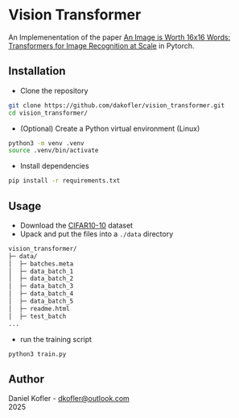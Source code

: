 # Vision Transformer

An Implemenentation of the paper [An Image is Worth 16x16 Words: Transformers for Image Recognition at Scale](https://arxiv.org/pdf/2010.11929) in Pytorch.

## Installation

- Clone the repository
```bash
git clone https://github.com/dakofler/vision_transformer.git
cd vision_transformer/
```
- (Optional) Create a Python virtual environment (Linux)
```bash
python3 -m venv .venv
source .venv/bin/activate
```
- Install dependencies
```bash
pip install -r requirements.txt
```

## Usage
- Download the [CIFAR10-10](https://www.cs.toronto.edu/~kriz/cifar.html) dataset
- Upack and put the files into a `./data` directory

```bash
vision_transformer/
├─ data/
│  ├─ batches.meta
│  ├─ data_batch_1
│  ├─ data_batch_2
│  ├─ data_batch_3
│  ├─ data_batch_4
│  ├─ data_batch_5
│  ├─ readme.html
│  ├─ test_batch
...
```
- run the training script

```bash
python3 train.py
```

## Author
Daniel Kofler - [dkofler@outlook.com](mailto:dkofler@outlook.com)<br>
2025
